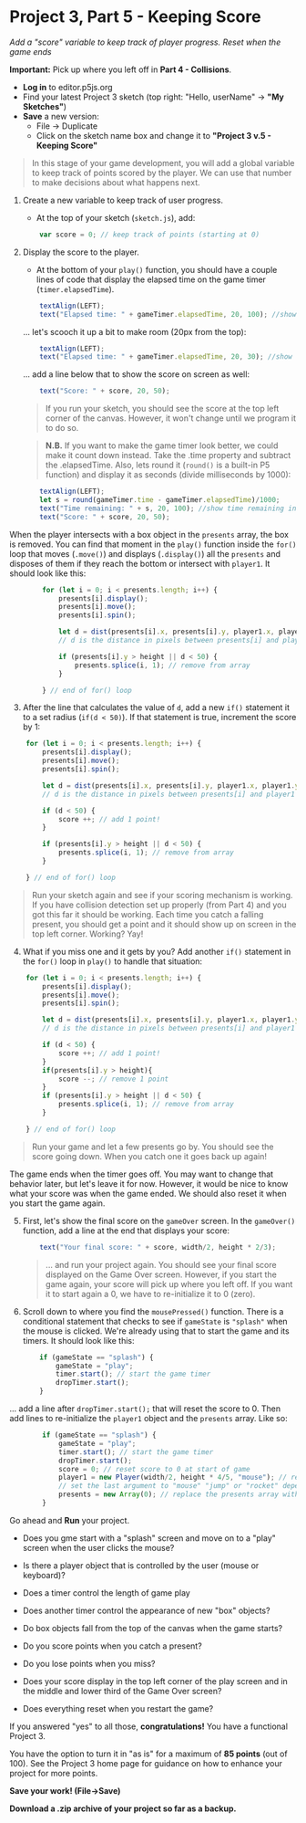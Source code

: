 <link href="../markdown.css" rel="stylesheet"></link> 

# Project 3, Part 5 - Keeping Score

*Add a "score" variable to keep track of player progress. Reset when the game ends*

**Important:** Pick up where you left off in **Part 4 - Collisions**. 

* **Log in** to editor.p5js.org
* Find your latest Project 3 sketch (top right: "Hello, userName" -> **"My Sketches"**)
* **Save** a new version:
    * File -> Duplicate
    * Click on the sketch name box and change it to **"Project 3 v.5 - Keeping Score"**

> In this stage of your game development, you will add a global variable to keep track of points scored by the player. We can use that number to make decisions about what happens next.

1. Create a new variable to keep track of user progress.    
    * At the top of your sketch (`sketch.js`), add:
    ```javascript
        var score = 0; // keep track of points (starting at 0)
    ```

2. Display the score to the player. 
    * At the bottom of your `play()` function, you should have a couple lines of code that display the elapsed time on the game timer (`timer.elapsedTime`).
    ```javascript
        textAlign(LEFT);
        text("Elapsed time: " + gameTimer.elapsedTime, 20, 100); //show elapsed time in ms
    ```
    ... let's scooch it up a bit to make room (20px from the top):
    ```javascript
        textAlign(LEFT);
        text("Elapsed time: " + gameTimer.elapsedTime, 20, 30); //show elapsed time in ms
    ```
    ... add a line below that to show the score on screen as well:
    ```javascript
        text("Score: " + score, 20, 50);
    ```
    > If you run your sketch, you should see the score at the top left corner of the canvas. However, it won't change until we program it to do so.

    > **N.B.** If you want to make the game timer look better, we could make it count down instead. Take the .time property and subtract the .elapsedTime. Also, lets round it (`round()` is a built-in P5 function) and display it as seconds (divide milliseconds by 1000):
    ```javascript
        textAlign(LEFT);
        let s = round(gameTimer.time - gameTimer.elapsedTime)/1000;
        text("Time remaining: " + s, 20, 100); //show time remaining in seconds
        text("Score: " + score, 20, 50);
    ```
When the player intersects with a box object in the `presents` array, the box is removed. You can find that moment in the `play()` function inside the `for()` loop that moves (`.move()`) and displays (`.display()`) all the `presents` and disposes of them if they reach the bottom or intersect with `player1`. It should look like this:
```javascript
        for (let i = 0; i < presents.length; i++) {
            presents[i].display();
            presents[i].move();
            presents[i].spin();

            let d = dist(presents[i].x, presents[i].y, player1.x, player1.y);
            // d is the distance in pixels between presents[i] and player1

            if (presents[i].y > height || d < 50) {
                presents.splice(i, 1); // remove from array
            }

        } // end of for() loop
```
3. After the line that calculates the value of `d`, add a new `if()` statement it to a set radius (`if(d < 50)`). If that statement is true, increment the score by 1:
```javascript
    for (let i = 0; i < presents.length; i++) {
        presents[i].display();
        presents[i].move();
        presents[i].spin();

        let d = dist(presents[i].x, presents[i].y, player1.x, player1.y);
        // d is the distance in pixels between presents[i] and player1

        if (d < 50) {
            score ++; // add 1 point!
        }

        if (presents[i].y > height || d < 50) {
            presents.splice(i, 1); // remove from array
        }

    } // end of for() loop
```
> Run your sketch again and see if your scoring mechanism is working. If you have collision detection set up properly (from Part 4) and you got this far it should be working. Each time you catch a falling present, you should get a point and it should show up on screen in the top left corner. Working? Yay! 

4. What if you miss one and it gets by you? Add another `if()` statement in the `for()` loop in `play()` to handle that situation:
```javascript
    for (let i = 0; i < presents.length; i++) {
        presents[i].display();
        presents[i].move();
        presents[i].spin();

        let d = dist(presents[i].x, presents[i].y, player1.x, player1.y);
        // d is the distance in pixels between presents[i] and player1

        if (d < 50) {
            score ++; // add 1 point!
        }
        if(presents[i].y > height){
            score --; // remove 1 point
        }
        if (presents[i].y > height || d < 50) {
            presents.splice(i, 1); // remove from array
        }

    } // end of for() loop
```
> Run your game and let a few presents go by. You should see the score going down. When you catch one it goes back up again!

The game ends when the timer goes off. You may want to change that behavior later, but let's leave it for now. However, it would be nice to know what your score was when the game ended. We should also reset it when you start the game again. 

5. First, let's show the final score on the `gameOver` screen. In the `gameOver()` function, add a line at the end that displays your score:
    ```javascript
        text("Your final score: " + score, width/2, height * 2/3);
    ```
    > ... and run your project again. You should see your final score displayed on the Game Over screen. However, if you start the game again, your score will pick up where you left off. If you want it to start again a 0, we have to re-initialize it to 0 (zero).


6. Scroll down to where you find the `mousePressed()` function. There is a conditional statement that checks to see if `gameState` is `"splash"` when the mouse is clicked. We're already using that to start the game and its timers. It should look like this:
    ```javascript
        if (gameState == "splash") {
            gameState = "play";
            timer.start(); // start the game timer
            dropTimer.start();
        }
     ```
 ... add a line after `dropTimer.start();` that will reset the score to 0. Then add lines to re-initialize the `player1` object and the `presents` array. Like so:
 
```javascript
        if (gameState == "splash") {
            gameState = "play";
            timer.start(); // start the game timer
            dropTimer.start();
            score = 0; // reset score to 0 at start of game
            player1 = new Player(width/2, height * 4/5, "mouse"); // re-instantiate the player1 object
            // set the last argument to "mouse" "jump" or "rocket" depending on your preference
            presents = new Array(0); // replace the presents array with a new empty one
        }
```

Go ahead and **Run** your project.

* Does you gme start with a "splash" screen and move on to a "play" screen when the user clicks the mouse?

* Is there a player object that is controlled by the user (mouse or keyboard)?

* Does a timer control the length of game play

* Does another timer control the appearance of new "box" objects?

* Do box objects fall from the top of the canvas when the game starts?

* Do you score points when you catch a present?

* Do you lose points when you miss?

* Does your score display in the top left corner of the play screen and in the middle and lower third of the Game Over screen?

* Does everything reset when you restart the game?

If you answered "yes" to all those, **congratulations!** You have a functional Project 3.

You have the option to turn it in "as is" for a maximum of **85 points** (out of 100). See the Project 3 home page for guidance on how to enhance your project for more points.

**Save your work! (File->Save)**

**Download a .zip archive of your project so far as a backup.**
